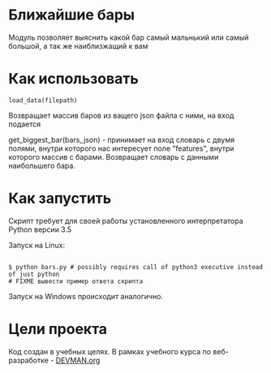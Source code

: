 # Ближайшие бары

Модуль позволяет выяснить какой бар самый мальнький или самый большой, а так же наиблизжащий к вам

# Как использовать

    load_data(filepath)
 Возвращает массив баров из ващего json файла с ними, на вход подается

get_biggest_bar(bars_json) - принимает на вход словарь с двумя полями, внутри которого нас интересует поле "features", внутри которого массив с барами. Возвращает словарь с данными наибольшего бара.



# Как запустить

Скрипт требует для своей работы установленного интерпретатора Python версии 3.5

Запуск на Linux:

```#!bash

$ python bars.py # possibly requires call of python3 executive instead of just python
# FIXME вывести пример ответа скрипта

```

Запуск на Windows происходит аналогично.

# Цели проекта

Код создан в учебных целях. В рамках учебного курса по веб-разработке - [DEVMAN.org](https://devman.org)
